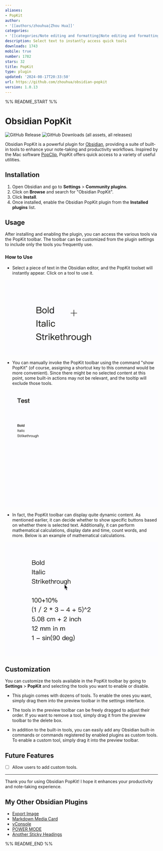 ```yaml
---
aliases:
- PopKit
author:
- '[[authors/zhouhua|Zhou Hua]]'
categories:
- '[[categories/Note editing and formatting|Note editing and formatting]]'
description: Select text to instantly access quick tools
downloads: 1743
mobile: true
number: 1782
stars: 32
title: PopKit
type: plugin
updated: '2024-08-17T20:33:50'
url: https://github.com/zhouhua/obsidian-popkit
version: 1.0.13
---
```


%% README_START %%

# Obsidian PopKit

![GitHub Release](https://img.shields.io/github/v/release/zhouhua/obsidian-popkit?include_prereleases&style=flat) ![GitHub Downloads (all assets, all releases)](https://img.shields.io/github/downloads/zhouhua/obsidian-popkit/total?style=flat)

Obsidian PopKit is a powerful plugin for [Obsidian](https://obsidian.md/), providing a suite of built-in tools to enhance your note-taking and productivity workflows. Inspired by the Mac software [PopClip](https://pilotmoon.com/popclip/), PopKit offers quick access to a variety of useful utilities.

## Installation

1. Open Obsidian and go to **Settings** > **Community plugins**.
2. Click on **Browse** and search for "Obsidian PopKit".
3. Click **Install**.
4. Once installed, enable the Obsidian PopKit plugin from the **Installed plugins** list.

## Usage

After installing and enabling the plugin, you can access the various tools via the PopKit toolbar. The toolbar can be customized from the plugin settings to include only the tools you frequently use.

### How to Use

- Select a piece of text in the Obsidian editor, and the PopKit toolset will instantly appear. Click on a tool to use it.

![Usage](https://raw.githubusercontent.com/zhouhua/obsidian-popkit/HEAD/screenshots/usage.gif)

- You can manually invoke the PopKit toolbar using the command "show PopKit" (of course, assigning a shortcut key to this command would be more convenient). Since there might be no selected content at this point, some built-in actions may not be relevant, and the tooltip will exclude those tools.

![Command](https://raw.githubusercontent.com/zhouhua/obsidian-popkit/HEAD/screenshots/command.gif)

- In fact, the PopKit toolbar can display quite dynamic content. As mentioned earlier, it can decide whether to show specific buttons based on whether there is selected text. Additionally, it can perform mathematical calculations, display date and time, count words, and more. Below is an example of mathematical calculations.

![Calculation](https://raw.githubusercontent.com/zhouhua/obsidian-popkit/HEAD/screenshots/conditions.gif)

## Customization

You can customize the tools available in the PopKit toolbar by going to **Settings** > **PopKit** and selecting the tools you want to enable or disable.

- This plugin comes with dozens of tools. To enable the ones you want, simply drag them into the preview toolbar in the settings interface.

- The tools in the preview toolbar can be freely dragged to adjust their order. If you want to remove a tool, simply drag it from the preview toolbar to the delete box.

- In addition to the built-in tools, you can easily add any Obsidian built-in commands or commands registered by enabled plugins as custom tools. To enable a custom tool, simply drag it into the preview toolbar.

## Future Features

- [ ] Allow users to add custom tools.

---

Thank you for using Obsidian PopKit! I hope it enhances your productivity and note-taking experience.

## My Other Obsidian Plugins

- [Export Image](https://github.com/zhouhua/obsidian-export-image)
- [Markdown Media Card](https://github.com/zhouhua/obsidian-markdown-media-card)
- [vConsole](https://github.com/zhouhua/obsidian-vconsole)
- [POWER MODE](https://github.com/zhouhua/obsidian-power-mode)
- [Another Sticky Headings](https://github.com/zhouhua/obsidian-sticky-headings)


%% README_END %%